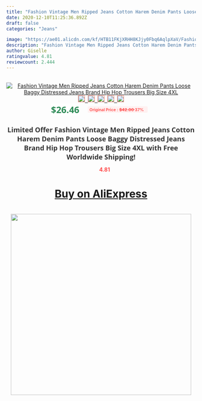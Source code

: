 ```yaml
---
title: "Fashion Vintage Men Ripped Jeans Cotton Harem Denim Pants Loose Baggy Distressed Jeans Brand Hip Hop Trousers Big Size 4XL"
date: 2020-12-10T11:25:36.892Z
draft: false
categories: "Jeans"

image: "https://ae01.alicdn.com/kf/HTB11FKjXRHH8KJjy0Fbq6AqlpXaV/Fashion-Vintage-Men-Ripped-Jeans-Cotton-Harem-Denim-Pants-Loose-Baggy-Distressed-Jeans-Brand-Hip-Hop.jpg"
description: "Fashion Vintage Men Ripped Jeans Cotton Harem Denim Pants Loose Baggy Distressed Jeans Brand Hip Hop Trousers Big Size 4XL"
author: Giselle
ratingvalue: 4.81
reviewcount: 2.444
---
```

<br>
<div style="text-align: center;">
<a href="https://s.click.aliexpress.com/e/_AV1sDf" target="_blank" rel="nofollow noopener noreferrer"><img alt="Fashion Vintage Men Ripped Jeans Cotton Harem Denim Pants Loose Baggy Distressed Jeans Brand Hip Hop Trousers Big Size 4XL" class="magnifier-image" src="https://ae01.alicdn.com/kf/HTB11FKjXRHH8KJjy0Fbq6AqlpXaV/Fashion-Vintage-Men-Ripped-Jeans-Cotton-Harem-Denim-Pants-Loose-Baggy-Distressed-Jeans-Brand-Hip-Hop.jpg_640x640.jpg">
<br>
<img style="border:1px solid salmon" src="https://ae01.alicdn.com/kf/HTB11FKjXRHH8KJjy0Fbq6AqlpXaV/Fashion-Vintage-Men-Ripped-Jeans-Cotton-Harem-Denim-Pants-Loose-Baggy-Distressed-Jeans-Brand-Hip-Hop.jpg_120x120.jpg">&nbsp;&nbsp;<img style="border:1px solid salmon" src="https://ae01.alicdn.com/kf/HTB1HqF9XBLN8KJjSZFPq6xoLXXaA/Fashion-Vintage-Men-Ripped-Jeans-Cotton-Harem-Denim-Pants-Loose-Baggy-Distressed-Jeans-Brand-Hip-Hop.jpg_120x120.jpg">&nbsp;&nbsp;<img style="border:1px solid salmon" src="https://ae01.alicdn.com/kf/HTB1zo1jXIbI8KJjy1zdq6ze1VXas/Fashion-Vintage-Men-Ripped-Jeans-Cotton-Harem-Denim-Pants-Loose-Baggy-Distressed-Jeans-Brand-Hip-Hop.jpg_120x120.jpg">&nbsp;&nbsp;<img style="border:1px solid salmon" src="https://ae01.alicdn.com/kf/HTB195SXXpYM8KJjSZFuq6Af7FXa1/Fashion-Vintage-Men-Ripped-Jeans-Cotton-Harem-Denim-Pants-Loose-Baggy-Distressed-Jeans-Brand-Hip-Hop.jpg_120x120.jpg">&nbsp;&nbsp;<img style="border:1px solid salmon" src="https://ae01.alicdn.com/kf/HTB1n6KgXJzJ8KJjSspkq6zF7VXac/Fashion-Vintage-Men-Ripped-Jeans-Cotton-Harem-Denim-Pants-Loose-Baggy-Distressed-Jeans-Brand-Hip-Hop.jpg_120x120.jpg"></a></div><br0>
<div style="text-align: center;"><span style="background-color: white; border: 0px; box-sizing: border-box; color: seagreen; display: inline-block; font-family: &quot;open sans&quot; , &quot;arial&quot; , &quot;helvetica&quot; , sans-serif , &quot;heiti&quot;; font-size: 24px; font-stretch: inherit; font-weight: 700; line-height: inherit; margin: 0px 10px 0px 0px; padding: 0px; vertical-align: middle;">$26.46 </span>
<span style="background: rgb(255 , 241 , 241); border-radius: 3px; border: 0px; box-sizing: border-box; color: #ff4747; display: inline-block; font-family: inherit; font-size: 12px; font-stretch: inherit; font-style: inherit; font-variant: inherit; font-weight: 600; line-height: inherit; margin: 0px; padding: 2px 5px; transform: scale(0.9); vertical-align: middle;">Original Price : <b style="text-decoration: line-through;">$42.00 </b> 37%&nbsp;&nbsp;</span></div>
<h1 style="color: #333333; display: inline-block; font-family: &quot;open sans&quot; , &quot;arial&quot; , &quot;helvetica&quot; , sans-serif , &quot;heiti&quot;; font-size: 18px; font-stretch: inherit; font-weight: 700; text-align: center;">Limited Offer Fashion Vintage Men Ripped Jeans Cotton Harem Denim Pants Loose Baggy Distressed Jeans Brand Hip Hop Trousers Big Size 4XL with Free Worldwide Shipping!</h1>
<div style="color: #ff4747; text-align: center;">
<img src="https://4.bp.blogspot.com/-M0ZcTcb-5uY/XleCXlxnR4I/AAAAAAAAAEc/OrjgMkXV1oMQFaCRZj5HQwOCBcu3w1FegCPcBGAYYCw/s1600/star.png" style="height: 15px;">&nbsp;<b>4.81</b></div>
<div class="button_cont" align="center"><a class="buynow_a" href="https://s.click.aliexpress.com/e/_AV1sDf" target="_blank" rel="nofollow noopener noreferrer"><H1>Buy on AliExpress</H1></a></div><br>
<div class="separator" style="clear: both; text-align: center;">
<img src="https://lh3.googleusercontent.com/-pTy5HemUv9M/XlePHvY0dAI/AAAAAAAAAE4/0nX5iRUoIWY8eMW9Dpxeirr157OZliDIgCLcBGAsYHQ/s1600/badge.gif" width="480">
</div>

